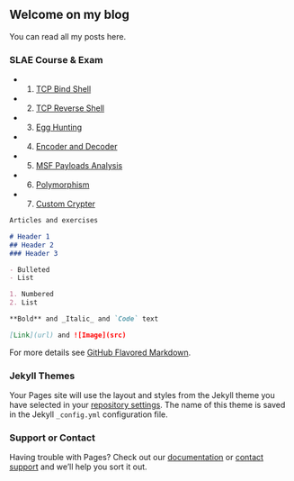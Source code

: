 ## Welcome on my blog

You can read all my posts here. 

### SLAE Course & Exam

- 1. [TCP Bind Shell](/SLAE/Shell-Bind-TCP)
- 2. [TCP Reverse Shell](/SLAE/Shell-Reverse-TCP)
- 3. [Egg Hunting](/SLAE/Egg-Hunting)
- 4. [Encoder and Decoder](/SLAE/Encoder-and-Decoder)
- 5. [MSF Payloads Analysis](/SLAE/MSF-Payloads-Analysis)
- 6. [Polymorphism](/SLAE/Polymorphism)
- 7. [Custom Crypter](/SLAE/Custom-Crypter)
```markdown
Articles and exercises

# Header 1
## Header 2
### Header 3

- Bulleted
- List

1. Numbered
2. List

**Bold** and _Italic_ and `Code` text

[Link](url) and ![Image](src)
```

For more details see [GitHub Flavored Markdown](https://guides.github.com/features/mastering-markdown/).

### Jekyll Themes

Your Pages site will use the layout and styles from the Jekyll theme you have selected in your [repository settings](https://github.com/JakubHeba/jakubheba.github.io/settings). The name of this theme is saved in the Jekyll `_config.yml` configuration file.

### Support or Contact

Having trouble with Pages? Check out our [documentation](https://help.github.com/categories/github-pages-basics/) or [contact support](https://github.com/contact) and we’ll help you sort it out.
